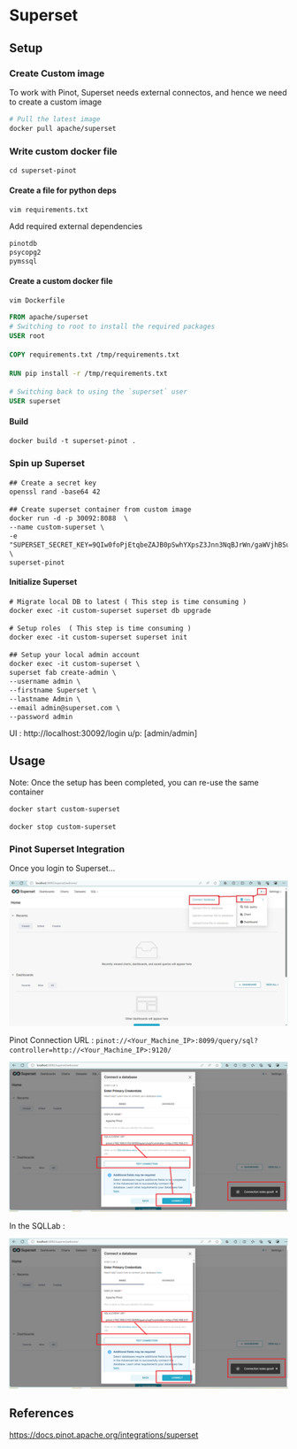 # Superset

## Setup

### Create Custom image

To work with Pinot, Superset needs external connectos, and hence we need to create a custom image

```bash
# Pull the latest image
docker pull apache/superset
```

### Write custom docker file 

```shell
cd superset-pinot
```
#### Create a file for python deps

```shell
vim requirements.txt
```

Add required external dependencies

```shell
pinotdb
psycopg2
pymssql
```

#### Create a custom docker file

```shell
vim Dockerfile
```

```Dockerfile
FROM apache/superset
# Switching to root to install the required packages
USER root

COPY requirements.txt /tmp/requirements.txt

RUN pip install -r /tmp/requirements.txt

# Switching back to using the `superset` user
USER superset
```
#### Build

```shell
docker build -t superset-pinot .
```

### Spin up Superset
 
```shell
## Create a secret key
openssl rand -base64 42

## Create superset container from custom image
docker run -d -p 30092:8088  \
--name custom-superset \
-e "SUPERSET_SECRET_KEY=9QIw0foPjEtqbeZAJB0pSwhYXpsZ3Jnn3NqBJrWn/gaWVjhBSuEf58LV" \
superset-pinot
```

#### Initialize Superset

```shell
# Migrate local DB to latest ( This step is time consuming )
docker exec -it custom-superset superset db upgrade

# Setup roles  ( This step is time consuming )
docker exec -it custom-superset superset init

## Setup your local admin account
docker exec -it custom-superset \
superset fab create-admin \
--username admin \
--firstname Superset \
--lastname Admin \
--email admin@superset.com \
--password admin
```

UI : http://localhost:30092/login
u/p: [admin/admin]

## Usage

Note: Once the setup has been completed, you can re-use the same container

```shell
docker start custom-superset

docker stop custom-superset
```
### Pinot Superset Integration

Once you login to Superset...

![Step 1](./images/conn_step_1.jpg)

Pinot Connection URL : `pinot://<Your_Machine_IP>:8099/query/sql?controller=http://<Your_Machine_IP>:9120/`

![Step 2](./images/conn_step_2.jpg)

In the SQLLab :

![Step 3](./images/conn_step_2.jpg)

## References

https://docs.pinot.apache.org/integrations/superset